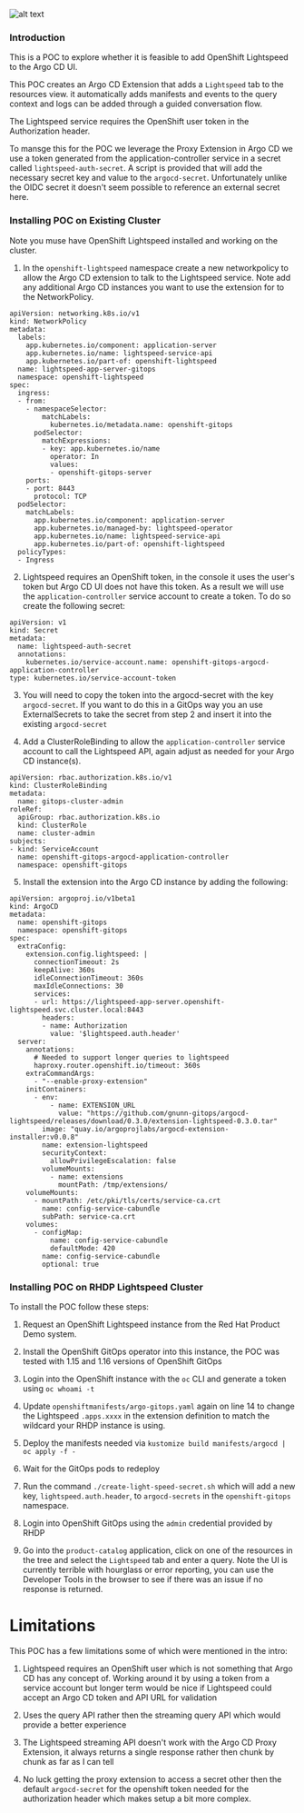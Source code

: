 ![alt text](https://raw.githubusercontent.com/gnunn-gitops/argocd-lightspeed/main/docs/img/lightspeed.png)

### Introduction

This is a POC to explore whether it is feasible to add OpenShift Lightspeed to the Argo CD UI.

This POC creates an Argo CD Extension that adds a `Lightspeed` tab to the resources view. it automatically adds manifests and events to the query context and logs can be added through a guided conversation flow.

The Lightspeed service requires the OpenShift user token in the Authorization header.

To mansge this for the POC we leverage the Proxy Extension in Argo CD we use a
token generated from the application-controller service in a secret called `lightspeed-auth-secret`. A script is provided
that will add the necessary secret key and value to the `argocd-secret`. Unfortunately unlike the OIDC secret
it doesn't seem possible to reference an external secret here.

### Installing POC on Existing Cluster

Note you muse have OpenShift Lightspeed installed and working on the cluster.

1. In the `openshift-lightspeed` namespace create a new networkpolicy to allow the Argo CD extension to talk to the Lightspeed service.
Note add any additional Argo CD instances you want to use the extension for to the NetworkPolicy.

```
apiVersion: networking.k8s.io/v1
kind: NetworkPolicy
metadata:
  labels:
    app.kubernetes.io/component: application-server
    app.kubernetes.io/name: lightspeed-service-api
    app.kubernetes.io/part-of: openshift-lightspeed
  name: lightspeed-app-server-gitops
  namespace: openshift-lightspeed
spec:
  ingress:
  - from:
    - namespaceSelector:
        matchLabels:
          kubernetes.io/metadata.name: openshift-gitops
      podSelector:
        matchExpressions:
        - key: app.kubernetes.io/name
          operator: In
          values:
          - openshift-gitops-server
    ports:
    - port: 8443
      protocol: TCP
  podSelector:
    matchLabels:
      app.kubernetes.io/component: application-server
      app.kubernetes.io/managed-by: lightspeed-operator
      app.kubernetes.io/name: lightspeed-service-api
      app.kubernetes.io/part-of: openshift-lightspeed
  policyTypes:
  - Ingress
```

2. Lightspeed requires an OpenShift token, in the console it uses the user's token but Argo CD UI does not have this token. As a result
we will use the `application-controller` service account to create a token. To do so create the following secret:

```
apiVersion: v1
kind: Secret
metadata:
  name: lightspeed-auth-secret
  annotations:
    kubernetes.io/service-account.name: openshift-gitops-argocd-application-controller
type: kubernetes.io/service-account-token
```

3. You will need to copy the token into the argocd-secret with the key `argocd-secret`. If you want to do this
in a GitOps way you an use ExternalSecrets to take the secret from step 2 and insert it into the existing `argocd-secret`

4. Add a ClusterRoleBinding to allow the `application-controller` service account to call the Lightspeed API, again adjust as needed
for your Argo CD instance(s).

```
apiVersion: rbac.authorization.k8s.io/v1
kind: ClusterRoleBinding
metadata:
  name: gitops-cluster-admin
roleRef:
  apiGroup: rbac.authorization.k8s.io
  kind: ClusterRole
  name: cluster-admin
subjects:
- kind: ServiceAccount
  name: openshift-gitops-argocd-application-controller
  namespace: openshift-gitops
```

5. Install the extension into the Argo CD instance by adding the following:

```
apiVersion: argoproj.io/v1beta1
kind: ArgoCD
metadata:
  name: openshift-gitops
  namespace: openshift-gitops
spec:
  extraConfig:
    extension.config.lightspeed: |
      connectionTimeout: 2s
      keepAlive: 360s
      idleConnectionTimeout: 360s
      maxIdleConnections: 30
      services:
      - url: https://lightspeed-app-server.openshift-lightspeed.svc.cluster.local:8443
        headers:
        - name: Authorization
          value: '$lightspeed.auth.header'
  server:
    annotations:
      # Needed to support longer queries to lightspeed
      haproxy.router.openshift.io/timeout: 360s
    extraCommandArgs:
      - "--enable-proxy-extension"
    initContainers:
      - env:
          - name: EXTENSION_URL
            value: "https://github.com/gnunn-gitops/argocd-lightspeed/releases/download/0.3.0/extension-lightspeed-0.3.0.tar"
        image: "quay.io/argoprojlabs/argocd-extension-installer:v0.0.8"
        name: extension-lightspeed
        securityContext:
          allowPrivilegeEscalation: false
        volumeMounts:
          - name: extensions
            mountPath: /tmp/extensions/
    volumeMounts:
      - mountPath: /etc/pki/tls/certs/service-ca.crt
        name: config-service-cabundle
        subPath: service-ca.crt
    volumes:
      - configMap:
          name: config-service-cabundle
          defaultMode: 420
        name: config-service-cabundle
        optional: true
```

### Installing POC on RHDP Lightspeed Cluster

To install the POC follow these steps:

1. Request an OpenShift Lightspeed instance from the Red Hat Product Demo system.

2. Install the OpenShift GitOps operator into this instance, the POC was tested with 1.15 and 1.16 versions of OpenShift GitOps

3. Login into the OpenShift instance with the `oc` CLI and generate a token using `oc whoami -t`

4. Update `openshiftmanifests/argo-gitops.yaml` again on line 14 to change the Lightspeed `.apps.xxxx` in the extension definition to match the wildcard your RHDP instance is using.

5. Deploy the manifests needed via `kustomize build manifests/argocd | oc apply -f -`

6. Wait for the GitOps pods to redeploy

7. Run the command `./create-light-speed-secret.sh` which will add a new key, `lightspeed.auth.header`, to `argocd-secrets` in the `openshift-gitops` namespace.

8. Login into OpenShift GitOps using the `admin` credential provided by RHDP

9. Go into the `product-catalog` application, click on one of the resources in the tree and select the `Lightspeed` tab and enter a query. Note the UI is currently terrible with hourglass or error reporting, you can use the Developer Tools in the browser to see if there was an issue if no response is returned.

# Limitations

This POC has a few limitations some of which were mentioned in the intro:

1. Lightspeed requires an OpenShift user which is not something that Argo CD has any concept of. Working around it by using a token from a service account but longer term would be nice if Lightspeed could accept an Argo CD token and API URL for validation

2. Uses the query API rather then the streaming query API which would provide a better experience

3. The Lightspeed streaming API doesn't work with the Argo CD Proxy Extension, it always returns a single response rather then chunk by chunk as far as I can tell

4. No luck getting the proxy extension to access a secret other then the default `argocd-secret` for the openshift token needed for the authorization header which makes setup a bit more complex.
